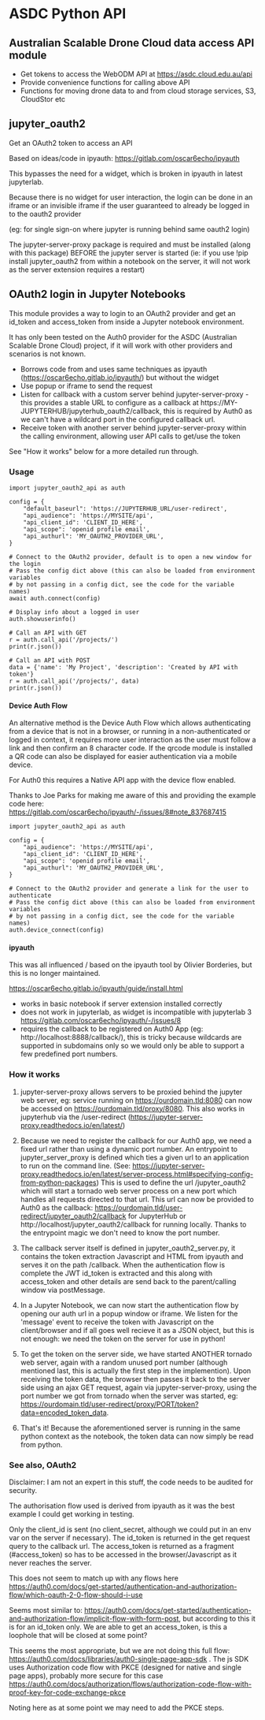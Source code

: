 # ASDC Python API

## Australian Scalable Drone Cloud data access API module

- Get tokens to access the WebODM API at https://asdc.cloud.edu.au/api
- Provide convenience functions for calling above API
- Functions for moving drone data to and from cloud storage services, S3, CloudStor etc

## jupyter_oauth2

Get an OAuth2 token to access an API

Based on ideas/code in ipyauth: https://gitlab.com/oscar6echo/ipyauth

This bypasses the need for a widget, which is broken in ipyauth in latest jupyterlab.

Because there is no widget for user interaction, the login can be done in an iframe or an invisible iframe if the user guaranteed to already be logged in to the oauth2 provider

(eg: for single sign-on where jupyter is running behind same oauth2 login)

The jupyter-server-proxy package is required and must be installed (along with this package) BEFORE the jupyter server is started (ie: if you use !pip install jupyter_oauth2 from within a notebook on the server, it will not work as the server extension requires a restart)


## OAuth2 login in Jupyter Notebooks

This module provides a way to login to an OAuth2 provider and get an id_token and access_token from inside a Jupyter notebook environment.

It has only been tested on the Auth0 provider for the ASDC (Australian Scalable Drone Cloud) project, if it will work with other providers and scenarios is not known.

- Borrows code from and uses same techniques as ipyauth (https://oscar6echo.gitlab.io/ipyauth/) but without the widget
- Use popup or iframe to send the request 
- Listen for callback with a custom server behind jupyter-server-proxy - this provides a stable URL to configure as
  a callback at https://MY-JUPYTERHUB/jupyterhub_oauth2/callback, this is required by Auth0 as we can't have a wildcard port
  in the configured callback url.
- Receive token with another server behind jupyter-server-proxy within the calling environment,
  allowing user API calls to get/use the token

See "How it works" below for a more detailed run through.

### Usage

```
import jupyter_oauth2_api as auth

config = {
    "default_baseurl": 'https://JUPYTERHUB_URL/user-redirect',
    "api_audience": 'https://MYSITE/api',
    "api_client_id": 'CLIENT_ID_HERE',
    "api_scope": 'openid profile email',
    "api_authurl": 'MY_OAUTH2_PROVIDER_URL',
}

# Connect to the OAuth2 provider, default is to open a new window for the login
# Pass the config dict above (this can also be loaded from environment variables
# by not passing in a config dict, see the code for the variable names)
await auth.connect(config)

# Display info about a logged in user
auth.showuserinfo()

# Call an API with GET
r = auth.call_api('/projects/')
print(r.json())

# Call an API with POST
data = {'name': 'My Project', 'description': 'Created by API with token'}
r = auth.call_api('/projects/', data)
print(r.json())
```

#### Device Auth Flow

An alternative method is the Device Auth Flow which allows authenticating from a device that is not in a browser,
or running in a non-authenticated or logged in context, it requires more user interaction as the user must follow
a link and then confirm an 8 character code. If the qrcode module is installed a QR code can also be displayed
for easier authentication via a mobile device.

For Auth0 this requires a Native API app with the device flow enabled.

Thanks to Joe Parks for making me aware of this and providing the example code here:
https://gitlab.com/oscar6echo/ipyauth/-/issues/8#note_837687415

```
import jupyter_oauth2_api as auth

config = {
    "api_audience": 'https://MYSITE/api',
    "api_client_id": 'CLIENT_ID_HERE',
    "api_scope": 'openid profile email',
    "api_authurl": 'MY_OAUTH2_PROVIDER_URL',
}

# Connect to the OAuth2 provider and generate a link for the user to authenticate
# Pass the config dict above (this can also be loaded from environment variables
# by not passing in a config dict, see the code for the variable names)
auth.device_connect(config)

```

#### ipyauth 

This was all influenced / based on the ipyauth tool by Olivier Borderies, but this is no longer maintained.

https://oscar6echo.gitlab.io/ipyauth/guide/install.html

- works in basic notebook if server extension installed correctly
- does not work in jupyterlab, as widget is incompatible with jupyterlab 3 https://gitlab.com/oscar6echo/ipyauth/-/issues/8
- requires the callback to be registered on Auth0 App (eg: http://localhost:8888/callback/),
  this is tricky because wildcards are supported in subdomains only so we would only be able to support a few predefined port numbers.

### How it works

1. jupyter-server-proxy allows servers to be proxied behind the jupyter web server, eg: service running on https://ourdomain.tld:8080 can now be accessed on https://ourdomain.tld/proxy/8080. This also works in jupyterhub via the /user-redirect (https://jupyter-server-proxy.readthedocs.io/en/latest/)

2. Because we need to register the callback for our Auth0 app, we need a fixed url rather than using a dynamic port number. An entrypoint to jupyter_server_proxy is defined which ties a given url to an application to run on the command line. (See: https://jupyter-server-proxy.readthedocs.io/en/latest/server-process.html#specifying-config-from-python-packages)
This is used to define the url /jupyter_oauth2 which will start a tornado web server process on a new port which handles all requests directed to that url. This url can now be provided to Auth0 as the callback: https://ourdomain.tld/user-redirect/jupyter_oauth2/callback for JupyterHub or http://localhost/jupyter_oauth2/callback for running locally. Thanks to the entrypoint magic we don't need to know the port number.

3. The callback server itself is defined in jupyter_oauth2_server.py, it contains the token extraction Javascript and HTML from ipyauth and serves it on the path /callback.
When the authentication flow is complete the JWT id_token is extracted and this along with access_token and other details are send back to the parent/calling window via postMessage.

4. In a Jupyter Notebook, we can now start the authentication flow by opening our auth url in a popup window or iframe. We listen for the 'message' event to receive the token with Javascript on the client/browser and if all goes well recieve it as a JSON object, but this is not enough: we need the token on the server for use in python!

5. To get the token on the server side, we have started ANOTHER tornado web server, again with a random unused port number (although mentioned last, this is actually the first step in the implemention). Upon receiving the token data, the browser then passes it back to the server side using an ajax GET request, again via jupyter-server-proxy, using the port number we got from tornado when the server was started, eg: https://ourdomain.tld/user-redirect/proxy/PORT/token?data=encoded_token_data.

6. That's it! Because the aforementioned server is running in the same python context as the notebook, the token data can now simply be read from python.

### See also, OAuth2

Disclaimer: I am not an expert in this stuff, the code needs to be audited for security.

The authorisation flow used is derived from ipyauth as it was the best example I could get working in testing.

Only the client_id is sent (no client_secret, although we could put in an env var on the server if necessary). The id_token is returned in the get request query to the callback url. The access_token is returned as a fragment (#access_token) so has to be accessed in the browser/Javascript as it never reaches the server.

This does not seem to match up with any flows here https://auth0.com/docs/get-started/authentication-and-authorization-flow/which-oauth-2-0-flow-should-i-use

Seems most similar to: https://auth0.com/docs/get-started/authentication-and-authorization-flow/implicit-flow-with-form-post, but according to this it is for an id_token only. We are able to get an access_token, is this a loophole that will be closed at some point?

This seems the most appropriate, but we are not doing this full flow: https://auth0.com/docs/libraries/auth0-single-page-app-sdk . The js SDK uses Authorization code flow with PKCE (designed for native and single page apps), probably more secure for this case https://auth0.com/docs/authorization/flows/authorization-code-flow-with-proof-key-for-code-exchange-pkce

Noting here as at some point we may need to add the PKCE steps.

